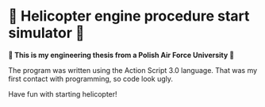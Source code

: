 # :helicopter: Helicopter engine procedure start simulator :helicopter:
**:rocket: This is my engineering thesis from a Polish Air Force University :rocket:**

The program was written using the Action Script 3.0 language.
That was my first contact with programming, so code look ugly.

Have fun with starting helicopter! 
